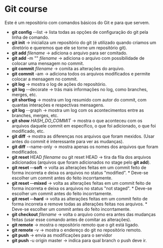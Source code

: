 # Git course

Este é um repositório com comandos básicos do Git e para que servem.

- __git config__ --list -> lista todas as opções de configuração do git pela linha de comando.
- __git init__ -> inicializa um repositório do git (é utilizado quando criamos um diretório e queremos que ele se torne um repositório git).
- __git add__ *filename* -> adiciona o arquivo para ser comitado.
- __git add__ -m "" *filename* -> adiciona o arquivo com possibilidade de colocar uma mensagem no commit.
- __git commit__ *filename* -> comita as alterações do arquivo.
- __git commit__ -am -> adiciona todos os arquivos modificados e permite colocar a mensagem no commit.
- __git log__ -> mostra o log de ações do repositório.
- __git log__ --decorate -> trás mais informações no log, como branches, merges, etc.
- __git shortlog__ -> mostra um log resumido com autor do commit, com quantas interações e respectivas mensagens.
- __git log__ --graph -> mostra um log com os acontecimentos entre as branches, merges, etc.
- __git show__ *HASH_DO_COMMIT* -> mostra o que aconteceu com os arquivos daquele commit em específico, o que foi adicionado, o que foi modificado, etc. 
- __git diff__ -> mostra as diferenças nos arquivos que foram mexidos. (Usar antes do commit é interessante para ver as mudanças).
- __git diff__ --name-only -> mostra apenas os nomes dos arquivos que foram modificados.
- __git reset__ HEAD *filename* ou git reset HEAD -> tira da fila dos arquivos adicionados (arquivos que foram adicionados no stage pelo __git add__).
- __git reset --soft__ -> volta as alterações feitas em um commit feito de forma incorreta e deixa os arquivos no status "modified". * Deve-se escolher um commit antes do feito incorrtamente.
- __git reset --mixed__ -> volta as alterações feitas em um commit feito de forma incorreta e deixa os arquivos no status "not staged". * Deve-se escolher um commit antes do feito incorrtamente.
- __git reset --hard__ -> volta as alterações feitas em um commit feito de forma incorreta e remove todas as alterações feitas nos arquivos. * Deve-se escolher um commit antes do feito incorrtamente.
- __git checkout__ *filename* -> volta o arquivo como era antes das mudanças feitas (usar esse comando antes de comitar as alterações).
- __git remote__ -> mostra o repositório remoto que o git está ligado.
- __git remote__ -v -> mostra o endereço do git no repositório remoto.
- __git push__ -> envia as modificações para o servidor
- __git push__ -u origin master -> indica para qual branch o push deve ir.